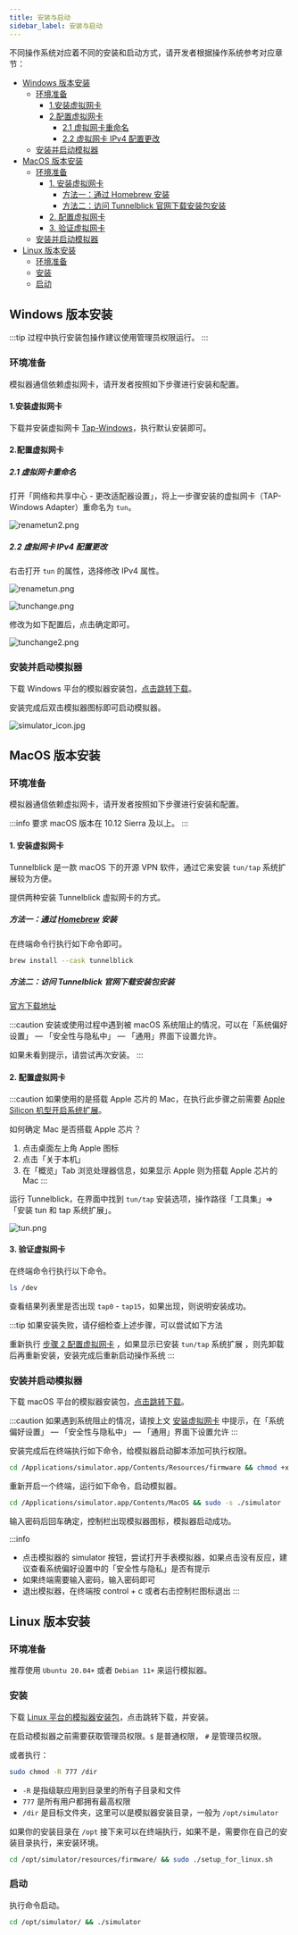```yaml
---
title: 安装与启动
sidebar_label: 安装与启动
---
```


不同操作系统对应着不同的安装和启动方式，请开发者根据操作系统参考对应章节：

- [Windows 版本安装](#windows-版本安装)
  - [环境准备](#环境准备)
    - [1.安装虚拟网卡](#1安装虚拟网卡)
    - [2.配置虚拟网卡](#2配置虚拟网卡)
      - [2.1 虚拟网卡重命名](#21-虚拟网卡重命名)
      - [2.2 虚拟网卡 IPv4 配置更改](#22-虚拟网卡-ipv4-配置更改)
  - [安装并启动模拟器](#安装并启动模拟器)
- [MacOS 版本安装](#macos-版本安装)
  - [环境准备](#环境准备-1)
    - [1. 安装虚拟网卡](#1-安装虚拟网卡)
      - [方法一：通过 Homebrew 安装](#方法一通过-homebrew-安装)
      - [方法二：访问 Tunnelblick 官网下载安装包安装](#方法二访问-tunnelblick-官网下载安装包安装)
    - [2. 配置虚拟网卡](#2-配置虚拟网卡)
    - [3. 验证虚拟网卡](#3-验证虚拟网卡)
  - [安装并启动模拟器](#安装并启动模拟器-1)
- [Linux 版本安装](#linux-版本安装)
  - [环境准备](#环境准备-2)
  - [安装](#安装)
  - [启动](#启动)

## Windows 版本安装

:::tip
过程中执行安装包操作建议使用管理员权限运行。
:::

### 环境准备

模拟器通信依赖虚拟网卡，请开发者按照如下步骤进行安装和配置。

#### 1.安装虚拟网卡

下载并安装虚拟网卡 [Tap-Windows](https://upload-cdn.huami.com/zeppos/simulator/download/tap-windows-9.21.2.zip)，执行默认安装即可。

#### 2.配置虚拟网卡

##### 2.1 虚拟网卡重命名

打开「网络和共享中心 - 更改适配器设置」，将上一步骤安装的虚拟网卡（TAP-Windows Adapter）重命名为 `tun`。

![renametun2.png](/img/simulator/renametun2.png)

##### 2.2 虚拟网卡 IPv4 配置更改

右击打开 `tun` 的属性，选择修改 IPv4 属性。

![renametun.png](/img/simulator/renametun.png)

![tunchange.png](/img/simulator/tunchange.png)

修改为如下配置后，点击确定即可。

![tunchange2.png](/img/simulator/tunchange2.png)

### 安装并启动模拟器

下载 Windows 平台的模拟器安装包，[点击跳转下载](./download.md)。

安装完成后双击模拟器图标即可启动模拟器。

![simulator_icon.jpg](/img/simulator/simulator_icon.jpg)

## MacOS 版本安装

### 环境准备

模拟器通信依赖虚拟网卡，请开发者按照如下步骤进行安装和配置。

:::info
要求 macOS 版本在 10.12 Sierra 及以上。
:::

#### 1. 安装虚拟网卡

Tunnelblick 是一款 macOS 下的开源 VPN 软件，通过它来安装 `tun/tap` 系统扩展较为方便。

提供两种安装 Tunnelblick 虚拟网卡的方式。

##### 方法一：通过 [Homebrew](https://brew.sh/) 安装

在终端命令行执行如下命令即可。

```sh
brew install --cask tunnelblick
```

##### 方法二：访问 Tunnelblick 官网下载安装包安装

[官方下载地址](https://tunnelblick.net/downloads.html)

:::caution
安装或使用过程中遇到被 macOS 系统阻止的情况，可以在「系统偏好设置」 — 「安全性与隐私中」 — 「通用」界面下设置允许。

如果未看到提示，请尝试再次安装。
:::

#### 2. 配置虚拟网卡

:::caution
如果使用的是搭载 Apple 芯片的 Mac，在执行此步骤之前需要 [Apple Silicon 机型开启系统扩展](../../faq/apple-silicon.md)。

如何确定 Mac 是否搭载 Apple 芯片？

1. 点击桌面左上角 Apple 图标
2. 点击「关于本机」
3. 在「概览」Tab 浏览处理器信息，如果显示 Apple 则为搭载 Apple 芯片的 Mac
:::

运行 Tunnelblick，在界面中找到 `tun/tap` 安装选项，操作路径「工具集」=> 「安装 tun 和 tap 系统扩展」。

![tun.png](/img/simulator/tun.png)

#### 3. 验证虚拟网卡

在终端命令行执行以下命令。

```sh
ls /dev
```

查看结果列表里是否出现 `tap0` - `tap15`，如果出现，则说明安装成功。

:::tip
如果安装失败，请仔细检查上述步骤，可以尝试如下方法

重新执行 [步骤 2 配置虚拟网卡](#2-配置虚拟网卡) ，如果显示已安装 `tun/tap` 系统扩展 ，则先卸载后再重新安装，安装完成后重新启动操作系统
:::

### 安装并启动模拟器

下载 macOS 平台的模拟器安装包，[点击跳转下载](./download.md)。

:::caution
如果遇到系统阻止的情况，请按上文 [安装虚拟网卡](#1-安装虚拟网卡) 中提示，在「系统偏好设置」 — 「安全性与隐私中」 — 「通用」界面下设置允许
:::

安装完成后在终端执行如下命令，给模拟器启动脚本添加可执行权限。

```sh
cd /Applications/simulator.app/Contents/Resources/firmware && chmod +x ./start_qemu.sh
```

重新开启一个终端，运行如下命令，启动模拟器。

```sh
cd /Applications/simulator.app/Contents/MacOS && sudo -s ./simulator
```

输入密码后回车确定，控制栏出现模拟器图标，模拟器启动成功。

:::info

- 点击模拟器的 simulator 按钮，尝试打开手表模拟器，如果点击没有反应，建议查看系统偏好设置中的「安全性与隐私」是否有提示
- 如果终端需要输入密码，输入密码即可
- 退出模拟器，在终端按 control + c 或者右击控制栏图标退出
:::

## Linux 版本安装

### 环境准备

推荐使用 `Ubuntu 20.04+` 或者 `Debian 11+` 来运行模拟器。

### 安装

下载 [Linux 平台的模拟器安装包](download.md)，点击跳转下载，并安装。

在启动模拟器之前需要获取管理员权限。`$` 是普通权限， `#` 是管理员权限。

或者执行：

```bash
sudo chmod -R 777 /dir
```

- `-R` 是指级联应用到目录里的所有子目录和文件
- `777` 是所有用户都拥有最高权限
- `/dir` 是目标文件夹，这里可以是模拟器安装目录，一般为 `/opt/simulator`

如果你的安装目录在 `/opt` 接下来可以在终端执行，如果不是，需要你在自己的安装目录执行，来安装环境。

```sh
cd /opt/simulator/resources/firmware/ && sudo ./setup_for_linux.sh
```

### 启动

执行命令启动。

```sh
cd /opt/simulator/ && ./simulator
```
